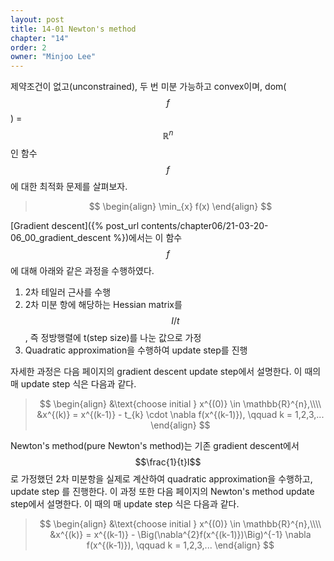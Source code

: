 ```yaml
---
layout: post
title: 14-01 Newton's method
chapter: "14"
order: 2
owner: "Minjoo Lee"
---
```

<script type="text/x-mathjax-config">
MathJax.Hub.Config({
    displayAlign: "center"
});
</script>

 제약조건이 없고(unconstrained), 두 번 미분 가능하고 convex이며, dom($$f$$) = $$\mathbb{R}^{n}$$인 함수 $$f$$에 대한 최적화 문제를 살펴보자.

>$$
>\begin{align}
>\min_{x} f(x)
>\end{align}
>$$

 [Gradient descent]({% post_url contents/chapter06/21-03-20-06_00_gradient_descent %})에서는 이 함수 $$f$$에 대해 아래와 같은 과정을 수행하였다.
 
1. 2차 테일러 근사를 수행
2. 2차 미분 항에 해당하는 Hessian matrix를 $$I/t$$, 즉 정방행렬에 t(step size)를 나눈 값으로 가정 
3. Quadratic approximation을 수행하여 update step를 진행

자세한 과정은 다음 페이지의 gradient descent update step에서 설명한다. 이 때의 매 update step 식은 다음과 같다. 

>$$
>\begin{align}
>&\text{choose initial } x^{(0)} \in \mathbb{R}^{n},\\\\
>&x^{(k)} = x^{(k-1)} - t_{k} \cdot \nabla f(x^{(k-1)}), \qquad k = 1,2,3,...
>\end{align}
>$$

Newton's method(pure Newton's method)는 기존 gradient descent에서 $$\frac{1}{t}I$$로 가정했던 2차 미분항을 실제로 계산하여 quadratic approximation을 수행하고, update step 를 진행한다. 이 과정 또한 다음 페이지의 Newton's method update step에서 설명한다. 이 때의 매 update step 식은 다음과 같다.

>$$
>\begin{align}
>&\text{choose initial } x^{(0)} \in \mathbb{R}^{n},\\\\
>&x^{(k)} = x^{(k-1)} - \Big(\nabla^{2}f(x^{(k-1)})\Big)^{-1} \nabla f(x^{(k-1)}), \qquad k = 1,2,3,...
>\end{align}
>$$
